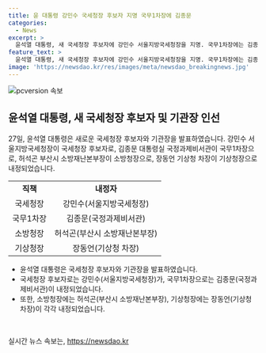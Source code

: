 ```yaml
---
title: 윤 대통령 강민수 국세청장 후보자 지명 국무1차장에 김종문
categories:
  - News
excerpt: >
  윤석열 대통령, 새 국세청장 후보자에 강민수 서울지방국세청장을 지명. 국무1차장에는 김종문 대통령실 국정과제비서관 내정. 소방청장 후보로 허석곤 부산시 소방재난본부장, 기상청장으로 장동언 기상청 차장이 각각 내정. - 요약: 윤 대통령, 국세청·국무조정실 인사 발표
feature_text: >
  윤석열 대통령, 새 국세청장 후보자에 강민수 서울지방국세청장을 지명. 국무1차장에는 김종문 대통령실 국정과제비서관 내정. 소방청장 후보로 허석곤 부산시 소방재난본부장, 기상청장으로 장동언 기상청 차장이 각각 내정. - 요약: 윤 대통령, 국세청·국무조정실 인사 발표
image: 'https://newsdao.kr/res/images/meta/newsdao_breakingnews.jpg'
---
```


<p><img src="https://newsdao.kr/res/images/meta/newsdao_breakingnews.jpg" alt="pcversion 속보" /></p>

<h2 data-ke-size="size26">윤석열 대통령, 새 국세청장 후보자 및 기관장 인선</h2>

<p data-ke-size="size16">27일, 윤석열 대통령은 새로운 국세청장 후보자와 기관장을 발표하였습니다. 강민수 서울지방국세청장이 국세청장 후보자로, 김종문 대통령실 국정과제비서관이 국무1차장으로, 허석곤 부산시 소방재난본부장이 소방청장으로, 장동언 기상청 차장이 기상청장으로 내정되었습니다.</p>

<table>
    <tr>
        <td style="text-align: center; height: 17px;"><b>직책</b></td>
        <td style="text-align: center; height: 17px;"><b>내정자</b></td>
    </tr>
    <tr>
        <td style="text-align: center; height: 17px;">국세청장</td>
        <td style="text-align: center; height: 17px;">강민수(서울지방국세청장)</td>
    </tr>
    <tr>
        <td style="text-align: center; height: 17px;">국무1차장</td>
        <td style="text-align: center; height: 17px;">김종문(국정과제비서관)</td>
    </tr>
    <tr>
        <td style="text-align: center; height: 17px;">소방청장</td>
        <td style="text-align: center; height: 17px;">허석곤(부산시 소방재난본부장)</td>
    </tr>
    <tr>
        <td style="text-align: center; height: 17px;">기상청장</td>
        <td style="text-align: center; height: 17px;">장동언(기상청 차장)</td>
    </tr>
</table>

<ul>
    <li>윤석열 대통령은 국세청장 후보자와 기관장을 발표하였습니다.</li>
    <li>국세청장 후보자로는 강민수(서울지방국세청장)가, 국무1차장으로는 김종문(국정과제비서관)이 내정되었습니다.</li>
    <li>또한, 소방청장에는 허석곤(부산시 소방재난본부장), 기상청장에는 장동언(기상청 차장)이 각각 내정되었습니다.</li>
</ul>

<p data-ke-size="size16">&nbsp;</p>
실시간 뉴스 속보는, <a href="https://newsdao.kr" rel="dofollow">https://newsdao.kr</a>


